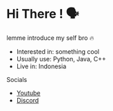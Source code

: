 <h1>Hi There ! 🗣️</h1>

<p>lemme introduce my self bro 🔥</p>
<ul>
  <li>Interested in: something cool</li>
  <li>Usually use: Python, Java, C++</li>
  <li>Live in: Indonesia</li>
</ul>

<p>Socials</p>
<ul>
  <li>
    <!--<img src="https://www.youtube.com/favicon.ico" alt="Youtube logo"/>-->
    <a href="https://www.youtube.com/@ItsPrussia">Youtube</a>
  </li>
  <li>
    <!--<img src="https://static.vecteezy.com/system/resources/previews/018/930/718/non_2x/discord-logo-discord-icon-transparent-free-png.png"/>-->
    <a href="https://discord.com/users/1097813457656614972">Discord</a>
  </li>
</ul>
